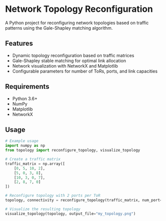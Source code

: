 # Network Topology Reconfiguration

A Python project for reconfiguring network topologies based on traffic patterns using the Gale-Shapley matching algorithm.

## Features
- Dynamic topology reconfiguration based on traffic matrices
- Gale-Shapley stable matching for optimal link allocation
- Network visualization with NetworkX and Matplotlib
- Configurable parameters for number of ToRs, ports, and link capacities

## Requirements
- Python 3.6+
- NumPy
- Matplotlib
- NetworkX

## Usage
```python
# Example usage
import numpy as np
from topology import reconfigure_topology, visualize_topology

# Create a traffic matrix
traffic_matrix = np.array([
    [0, 5, 10, 2],
    [5, 0, 3, 8],
    [10, 3, 0, 7],
    [2, 8, 7, 0]
])

# Reconfigure topology with 2 ports per ToR
topology, connectivity = reconfigure_topology(traffic_matrix, num_port=2, base_capacity=10)

# Visualize the resulting topology
visualize_topology(topology, output_file="my_topology.png")
